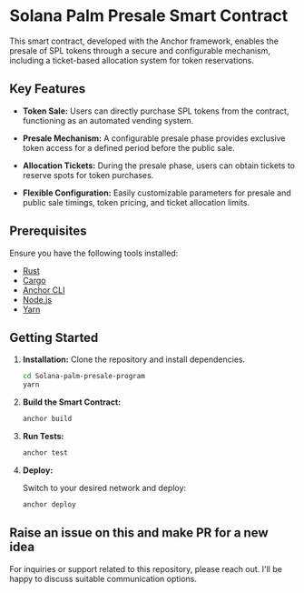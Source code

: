 # Solana Palm Presale Smart Contract

This smart contract, developed with the Anchor framework, enables the presale of SPL tokens through a secure and configurable mechanism, including a ticket-based allocation system for token reservations.

## Key Features

- **Token Sale:** Users can directly purchase SPL tokens from the contract, functioning as an automated vending system.
  
- **Presale Mechanism:** A configurable presale phase provides exclusive token access for a defined period before the public sale.

- **Allocation Tickets:** During the presale phase, users can obtain tickets to reserve spots for token purchases.

- **Flexible Configuration:** Easily customizable parameters for presale and public sale timings, token pricing, and ticket allocation limits.

## Prerequisites

Ensure you have the following tools installed:

- [Rust](https://www.rust-lang.org/tools/install)
- [Cargo](https://doc.rust-lang.org/cargo/getting-started/installation.html)
- [Anchor CLI](https://project-serum.github.io/anchor/getting-started/installation.html)
- [Node.js](https://nodejs.org/en/download/)
- [Yarn](https://yarnpkg.com/getting-started/install)

## Getting Started

1. **Installation:** Clone the repository and install dependencies.

   ```bash
   cd Solana-palm-presale-program
   yarn
   ```

2. **Build the Smart Contract:**

   ```bash
   anchor build
   ```

3. **Run Tests:**

   ```bash
   anchor test
   ```

4. **Deploy:**

   Switch to your desired network and deploy:

   ```bash
   anchor deploy
   ```

## Raise an issue on this and make PR for a new idea
For inquiries or support related to this repository, please reach out. I'll be happy to discuss suitable communication options.